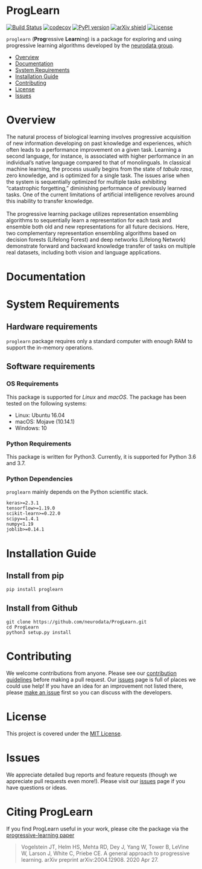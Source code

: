 # ProgLearn

[![Build Status](https://travis-ci.org/neurodata/ProgLearn.svg?branch=master)](https://travis-ci.org/neurodata/progressive-learning)
[![codecov](https://codecov.io/gh/neurodata/ProgLearn/branch/master/graph/badge.svg)](https://codecov.io/gh/neurodata/progressive-learning)
[![PyPI version](https://img.shields.io/pypi/v/proglearn.svg)](https://pypi.org/project/proglearn/)
[![arXiv shield](https://img.shields.io/badge/arXiv-2004.12908-red.svg?style=flat)](https://arxiv.org/abs/2004.12908)
[![License](https://img.shields.io/badge/License-MIT-blue)](https://opensource.org/licenses/MIT)

`proglearn` (**Prog**ressive **Learn**ing) is a package for exploring and using progressive learning algorithms developed by the [neurodata group](https://neurodata.io).

- [Overview](#overview)
- [Documentation](#documentation)
- [System Requirements](#system-requirements)
- [Installation Guide](#installation-guide)
- [Contributing](#contributing)
- [License](#license)
- [Issues](#issues)

# Overview
The natural process of biological learning involves progressive acquisition of new information developing on past knowledge and experiences, which often leads to a performance improvement on a given task. Learning a second language, for instance, is associated with higher performance in an individual’s native language compared to that of monolinguals. In classical machine learning, the process usually begins from the state of <i>tabula rasa</i>, zero knowledge, and is optimized for a single task. The issues arise when the system is sequentially optimized for multiple tasks exhibiting “catastrophic forgetting,” diminishing performance of previously learned tasks. One of the current limitations of artificial intelligence revolves around this inability to transfer knowledge. <br><br>
The progressive learning package utilizes representation ensembling algorithms to sequentially learn a representation for each task and ensemble both old and new representations for all future decisions. Here, two complementary representation ensembling algorithms based on decision forests (Lifelong Forest) and deep networks (Lifelong Network) demonstrate forward and backward knowledge transfer of tasks on multiple real datasets, including both vision and language applications.

# Documentation


# System Requirements
## Hardware requirements
`proglearn` package requires only a standard computer with enough RAM to support the in-memory operations.

## Software requirements
### OS Requirements
This package is supported for *Linux* and *macOS*. The package has been tested on the following systems:
+ Linux: Ubuntu 16.04
+ macOS: Mojave (10.14.1)
+ Windows: 10

### Python Requirements
This package is written for Python3. Currently, it is supported for Python 3.6 and 3.7.

### Python Dependencies
`proglearn` mainly depends on the Python scientific stack.
```
keras>=2.3.1
tensorflow>=1.19.0
scikit-learn>=0.22.0
scipy==1.4.1
numpy<1.19
joblib>=0.14.1
```

# Installation Guide
## Install from pip
```
pip install proglearn
```

## Install from Github
```
git clone https://github.com/neurodata/ProgLearn.git
cd ProgLearn
python3 setup.py install
```

# Contributing
We welcome contributions from anyone. Please see our [contribution guidelines](https://github.com/neurodata/ProgLearn/blob/main/CONTRIBUTING.md) before making a pull request. Our
[issues](https://github.com/neurodata/ProgLearn/issues) page is full of places we could use help!
If you have an idea for an improvement not listed there, please
[make an issue](https://github.com/neurodata/ProgLearn/issues/new) first so you can discuss with the
developers.

# License
This project is covered under the [MIT License](https://github.com/neurodata/ProgLearn/blob/main/LICENSE).

# Issues
We appreciate detailed bug reports and feature requests (though we appreciate pull requests even more!). Please visit our [issues](https://github.com/neurodata/ProgLearn/issues) page if you have questions or ideas.

# Citing ProgLearn
If you find ProgLearn useful in your work, please cite the package via the [progressive-learning paper](https://arxiv.org/pdf/2004.12908.pdf)

> Vogelstein JT, Helm HS, Mehta RD, Dey J, Yang W, Tower B, LeVine W, Larson J, White C, Priebe CE. A general approach to progressive learning. arXiv preprint arXiv:2004.12908. 2020 Apr 27.
